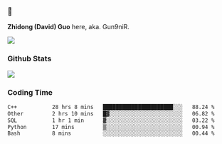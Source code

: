 ### 👋 

**Zhidong (David) Guo** here, aka. Gun9niR.

![](https://komarev.com/ghpvc/?username=Gun9niR&label=Total+Views)

### Github Stats

<img src="https://github-readme-stats.vercel.app/api?username=Gun9niR&count_private=true&show_icons=true&theme=vue-dark&hide_title=true">

### Coding Time

<!--START_SECTION:waka-->

```txt
C++           28 hrs 8 mins   ██████████████████████░░░   88.24 %
Other         2 hrs 10 mins   █▓░░░░░░░░░░░░░░░░░░░░░░░   06.82 %
SQL           1 hr 1 min      ▓░░░░░░░░░░░░░░░░░░░░░░░░   03.22 %
Python        17 mins         ▒░░░░░░░░░░░░░░░░░░░░░░░░   00.94 %
Bash          8 mins          ░░░░░░░░░░░░░░░░░░░░░░░░░   00.44 %
```

<!--END_SECTION:waka-->
